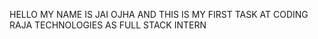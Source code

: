HELLO MY NAME IS JAI OJHA AND THIS IS MY FIRST TASK AT CODING RAJA TECHNOLOGIES AS FULL STACK INTERN
